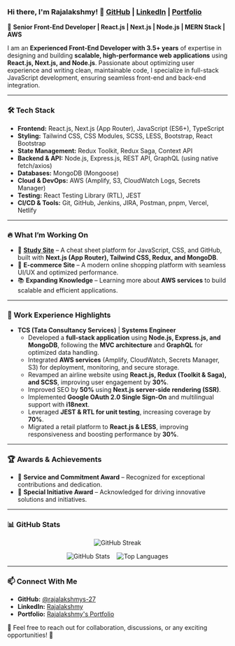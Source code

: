 ### Hi there, I'm Rajalakshmy! 👋 [**GitHub**](https://github.com/rajalakshmys-27) | [**LinkedIn**](https://www.linkedin.com/in/rajalakshmy-s-2709/) | [**Portfolio**](https://rajalakshmy-portfolio.vercel.app/)

🚀 **Senior Front-End Developer | React.js | Next.js | Node.js | MERN Stack | AWS**

I am an **Experienced Front-End Developer with 3.5+ years** of expertise in designing and building **scalable, high-performance web applications** using **React.js, Next.js, and Node.js**. Passionate about optimizing user experience and writing clean, maintainable code, I specialize in full-stack JavaScript development, ensuring seamless front-end and back-end integration.

---

### 🛠️ Tech Stack

- **Frontend:** React.js, Next.js (App Router), JavaScript (ES6+), TypeScript
- **Styling:** Tailwind CSS, CSS Modules, SCSS, LESS, Bootstrap, React Bootstrap
- **State Management:** Redux Toolkit, Redux Saga, Context API
- **Backend & API:** Node.js, Express.js, REST API, GraphQL (using native fetch/axios)
- **Databases:** MongoDB (Mongoose)
- **Cloud & DevOps:** AWS (Amplify, S3, CloudWatch Logs, Secrets Manager)
- **Testing:** React Testing Library (RTL), JEST
- **CI/CD & Tools:** Git, GitHub, Jenkins, JIRA, Postman, pnpm, Vercel, Netlify

---

### 🔥 What I’m Working On

- 🚧 **[Study Site](https://lastminref.netlify.app/)** – A cheat sheet platform for JavaScript, CSS, and GitHub, built with **Next.js (App Router), Tailwind CSS, Redux, and MongoDB**.
- 🛒 **E-commerce Site** – A modern online shopping platform with seamless UI/UX and optimized performance.
- 📚 **Expanding Knowledge** – Learning more about **AWS services** to build scalable and efficient applications.

---

### 💼 Work Experience Highlights

- **TCS (Tata Consultancy Services)** | **Systems Engineer**
  - Developed a **full-stack application** using **Node.js, Express.js, and MongoDB**, following the **MVC architecture** and **GraphQL** for optimized data handling.
  - Integrated **AWS services** (Amplify, CloudWatch, Secrets Manager, S3) for deployment, monitoring, and secure storage.
  - Revamped an airline website using **React.js, Redux (Toolkit & Saga), and SCSS**, improving user engagement by **30%**.
  - Improved SEO by **50%** using **Next.js server-side rendering (SSR)**.
  - Implemented **Google OAuth 2.0 Single Sign-On** and multilingual support with **i18next**.
  - Leveraged **JEST & RTL for unit testing**, increasing coverage by **70%**.
  - Migrated a retail platform to **React.js & LESS**, improving responsiveness and boosting performance by **30%**.

---

### 🏆 Awards & Achievements

 - 🏅 **Service and Commitment Award** – Recognized for exceptional contributions and dedication.
 - 🏅 **Special Initiative Award** – Acknowledged for driving innovative solutions and initiatives.

---

### 📊 GitHub Stats
<p align="center">
  <img src="https://streak-stats.demolab.com/?user=rajalakshmys-27&theme=radical&hide_border=true" alt="GitHub Streak" />
</p>

<p align="center">
  <img src="https://github-readme-stats.vercel.app/api?username=rajalakshmys-27&show_icons=true&theme=radical&hide_border=true" alt="GitHub Stats" /> &nbsp;&nbsp;
  <img valign="top" src="https://github-readme-stats.vercel.app/api/top-langs/?username=rajalakshmys-27&layout=compact&theme=radical&hide_border=true" alt="Top Languages" />
</p>


---

### 📫 Connect With Me

- **GitHub:** [@rajalakshmys-27](https://github.com/rajalakshmys-27)
- **LinkedIn:** [Rajalakshmy](https://www.linkedin.com/in/rajalakshmy-s-2709/)
- **Portfolio:** [Rajalakshmy's Portfolio](https://rajalakshmy-portfolio.vercel.app/)

💬 Feel free to reach out for collaboration, discussions, or any exciting opportunities! 🚀
